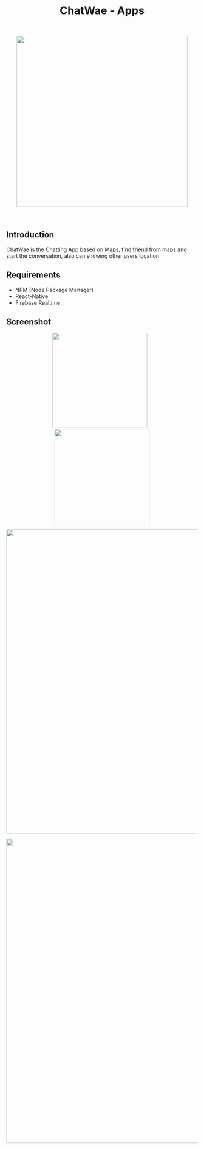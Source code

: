 <h1 align="center">ChatWae - Apps</h1><br/>

<p align="center">
  <img src="https://user-images.githubusercontent.com/52324743/66672306-2dd2ae00-ec88-11e9-9319-f4bb56f402fb.png" width="450"/>
</p>

<br/>


## Introduction

ChatWae is the Chatting App based on Maps, find friend from maps and start the conversation, also can showing other users location


## Requirements
  - NPM (Node Package Manager)
  - React-Native
  - Firebase Realtime
 
## Screenshot
  <p align="center">
    <span>
      <img src="https://user-images.githubusercontent.com/52324743/66672673-0af4c980-ec89-11e9-9deb-33269487a3cb.jpg" width="250px" />&nbsp;&nbsp;&nbsp;
      <img src="https://user-images.githubusercontent.com/52324743/66672738-2bbd1f00-ec89-11e9-9156-917f8d38efb3.png" width="250px" />
    </span>
    
  </p>
  <p align="center">
    <span>
       <img src="https://user-images.githubusercontent.com/52324743/65372096-b23b9d80-dc95-11e9-8e7f-31c712898bce.jpg" width="800px" />
    </span>
  </p>
  <p align="center">
    <span>
       <img src="https://user-images.githubusercontent.com/52324743/65372174-b320ff00-dc96-11e9-9729-ee4e07744324.JPG" width="800px" />
    </span>
  </p>
